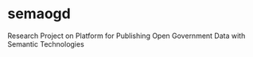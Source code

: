 # semaogd
Research Project on Platform for Publishing Open Government Data with Semantic Technologies
